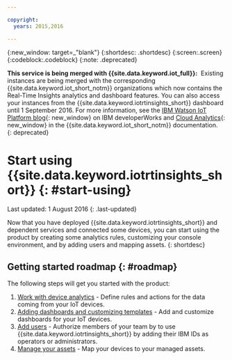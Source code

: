 ```yaml
---

copyright:
  years: 2015,2016

---
```


{:new_window: target=\_"blank"}
{:shortdesc: .shortdesc}
{:screen:.screen}
{:codeblock:.codeblock}
{:note: .deprecated}

**This service is being merged with {{site.data.keyword.iot_full}}:**  Existing instances are being merged with the corresponding {{site.data.keyword.iot_short_notm}} organizations which now contains the Real-Time Insights analytics and dashboard features. You can also access your instances from the {{site.data.keyword.iotrtinsights_short}} dashboard until 1 September 2016. For more information, see the [IBM Watson IoT Platform blog](https://developer.ibm.com/iotplatform/2016/04/28/iot-real-time-insights-and-watson-iot-platform-a-match-made-in-heaven/){: new_window} on IBM developerWorks and [Cloud Analytics](https://new-console.ng.bluemix.net/docs/services/IoT/cloud_analytics.html){: new_window} in the {{site.data.keyword.iot_short_notm}} documentation.  
{: deprecated}

# Start using {{site.data.keyword.iotrtinsights_short}} {: #start-using}
Last updated: 1 August 2016
{: .last-updated}

Now that you have deployed {{site.data.keyword.iotrtinsights_short}} and dependent services and connected some devices, you can start using the product by creating some analytics rules, customizing your console environment, and by adding users and mapping assets.
{: shortdesc}

## Getting started roadmap  {: #roadmap}
The following steps will get you started with the product:  
1. [Work with device analytics](rules.html "Work with device analytics") - Define rules and actions for the data coming from your IoT devices.
2. [Adding dashboards and customizing templates](dashboards.html "Work with device analytics") - Add and customize dashboards for your IoT devices.
3. [Add users](users.html "Add users") - Authorize members of your team by to use {{site.data.keyword.iotrtinsights_short}} by adding their IBM IDs as operators or administrators.
4. [Manage your assets](assets.html "Manage your assets") - Map your devices to your managed assets.
